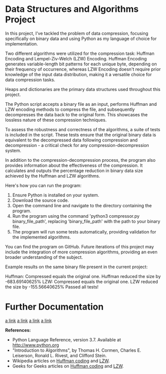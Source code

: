 # Data Structures and Algorithms Project

In this project, I've tackled the problem of data compression, focusing specifically on binary data and using Python as my language of choice for implementation.

Two different algorithms were utilized for the compression task: Huffman Encoding and Lempel-Ziv-Welch (LZW) Encoding. Huffman Encoding generates variable-length bit patterns for each unique byte, depending on their frequency of occurrence, whereas LZW Encoding doesn't require prior knowledge of the input data distribution, making it a versatile choice for data compression tasks.

Heaps and dictionaries are the primary data structures used throughout this project.

The Python script accepts a binary file as an input, performs Huffman and LZW encoding methods to compress the file, and subsequently decompresses the data back to the original form. This showcases the lossless nature of these compression techniques.

To assess the robustness and correctness of the algorithms, a suite of tests is included in the script. These tests ensure that the original binary data is equivalent to the decompressed data following compression and decompression - a critical check for any compression-decompression system.

In addition to the compression-decompression process, the program also provides information about the effectiveness of the compression. It calculates and outputs the percentage reduction in binary data size achieved by the Huffman and LZW algorithms.

Here's how you can run the program:

1. Ensure Python is installed on your system.
2. Download the source code.
3. Open the command line and navigate to the directory containing the program.
4. Run the program using the command 'python3 compressor.py binary_file_path', replacing 'binary_file_path' with the path to your binary file.
5. The program will run some tests automatically, providing validation for the implemented algorithms.

You can find the program on GitHub. Future iterations of this project may include the integration of more compression algorithms, providing an even broader understanding of the subject.

Example results on the same binary file present in the current project:

Huffman: Compressed equals the original one.
Huffman reduced the size by -683.69140625%
LZW: Compressed equals the original one.
LZW reduced the size by -155.56640625%
Passed all tests!

# Further Documentation
[a link](https://github.com/topiasukkonen/Tiraprojekti/blob/main/Documentation/implementation.md)
[a link](https://github.com/topiasukkonen/Tiraprojekti/blob/main/Documentation/specs.md)
[a link](https://github.com/topiasukkonen/Tiraprojekti/blob/main/Documentation/tests.md)
[a link](https://github.com/topiasukkonen/Tiraprojekti/blob/main/Documentation/userguide.md)

**References:**

- Python Language Reference, version 3.7. Available at http://www.python.org
- "Introduction to Algorithms", by Thomas H. Cormen, Charles E. Leiserson, Ronald L. Rivest, and Clifford Stein.
- Wikipedia articles on [Huffman coding](https://en.wikipedia.org/wiki/Huffman_coding) and [LZW](https://en.wikipedia.org/wiki/Lempel–Ziv–Welch).
- Geeks for Geeks articles on [Huffman coding](https://www.geeksforgeeks.org/huffman-coding-greedy-algo-3/) and [LZW](https://www.geeksforgeeks.org/lzw-lempel-ziv-welch-compression-technique/).
